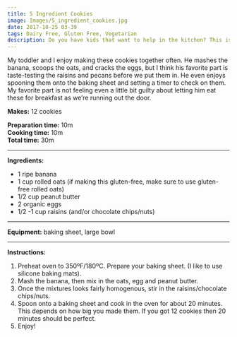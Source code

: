 ```yaml
---
title: 5 Ingredient Cookies
image: Images/5_ingredient_cookies.jpg
date: 2017-10-25 03-39
tags: Dairy Free, Gluten Free, Vegetarian
description: Do you have kids that want to help in the kitchen? This is a great recipe for them. My 3 year old and I make these cookies all the time and I don’t feel even a little bit guilty letting him have them.
---
```

My toddler and I enjoy making these cookies together often. He mashes the banana, scoops the oats, and cracks the eggs, but I think his favorite part is taste-testing the raisins and pecans before we put them in. He even enjoys spooning them onto the baking sheet and setting a timer to check on them. My favorite part is not feeling even a little bit guilty about letting him eat these for breakfast as we’re running out the door. 


**Makes:** 12 cookies

**Preparation time:** 10m  
**Cooking time:** 10m  
**Total time:** 30m

---

**Ingredients:**

- 1 ripe banana
- 1 cup rolled oats (if making this gluten-free, make sure to use gluten-free rolled oats)
- 1/2 cup peanut butter
- 2 organic eggs
- 1/2 -1 cup raisins (and/or chocolate chips/nuts)


---

**Equipment:** baking sheet, large bowl

---

**Instructions:**

1. Preheat oven to 350ºF/180ºC. Prepare your baking sheet. (I like to use silicone baking mats).
1. Mash the banana, then mix in the oats, egg and peanut butter. 
1. Once the mixtures looks fairly homogenous, stir in the raisins/chocolate chips/nuts. 
1. Spoon onto a baking sheet and cook in the oven for about 20 minutes. This depends on how big you made them. If you got 12 cookies then 20 minutes should be perfect. 
1. Enjoy!

